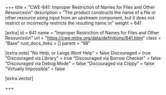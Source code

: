 +++
title = "CWE-641: Improper Restriction of Names for Files and Other Resources\n"
description = "The product constructs the name of a file or other resource using input from an upstream component, but it does not restrict or incorrectly restricts the resulting name.\n"
weight = 641

[extra]
id = 641
name = "Improper Restriction of Names for Files and Other Resources\n"
url = "https://cwe.mitre.org/data/definitions/641.html"
class = "Base"
rust_docs_links = []
parent = "99"

[extra.vote]
"No Help, or Langs Wont Help" = false
Discouraged = true
"Discouraged via Library" = true
"Discouraged via Borrow Checker" = false
"Discouraged via Debug Mode" = false
"Discouraged via Clippy" = false
"Virtually Impossible" = false

[extra.vector]

+++
